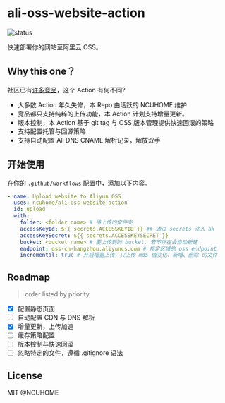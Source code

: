 # ali-oss-website-action

![status](https://github.com/ncuhome/ali-oss-website-action/actions/workflows/test.yml/badge.svg)


快速部署你的网站至阿里云 OSS。

## Why this one？

社区已有[许多竞品](https://github.com/search?q=ali-oss+action)，这个 Action 有何不同?

- 大多数 Action 年久失修，本 Repo 由活跃的 NCUHOME 维护
- 竞品都只支持纯粹的上传功能，本 Action 计划支持增量更新。
- 版本控制，本 Action 基于 git tag 与 OSS 版本管理提供快速回滚的策略
- 支持配置托管与回源策略
- 支持自动配置 Ali DNS CNAME 解析记录，解放双手

## 开始使用

在你的 `.github/workflows` 配置中，添加以下内容。

```yml
- name: Upload website to Aliyun OSS
  uses: ncuhome/ali-oss-website-action
  id: upload
  with:
    folder: <folder name> # 待上传的文件夹
    accessKeyId: ${{ secrets.ACCESSKEYID }} ## 通过 secrets 注入 ak
    accessKeySecret: ${{ secrets.ACCESSKEYSECRET }}
    bucket: <bucket name> # 要上传到的 bucket, 若不存在会自动新建
    endpoint: oss-cn-hangzhou.aliyuncs.com # 指定区域的 oss endpoint
    incremental: true # 开启增量上传，只上传 md5 值变化、新增、删除 的文件
```

## Roadmap
> order listed by priority
- [x] 配置静态页面
- [ ] 自动配置 CDN 与 DNS 解析
- [x] 增量更新，上传加速
- [ ] 缓存策略配置
- [ ] 版本控制与快速回滚
- [ ] 忽略特定的文件，遵循 .gitignore 语法

## License

MIT @NCUHOME
